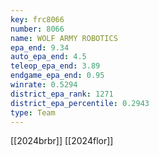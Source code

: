 ```yaml
---
key: frc8066
number: 8066
name: WOLF ARMY ROBOTICS
epa_end: 9.34
auto_epa_end: 4.5
teleop_epa_end: 3.89
endgame_epa_end: 0.95
winrate: 0.5294
district_epa_rank: 1271
district_epa_percentile: 0.2943
type: Team
---
```

[[2024brbr]]
[[2024flor]]
